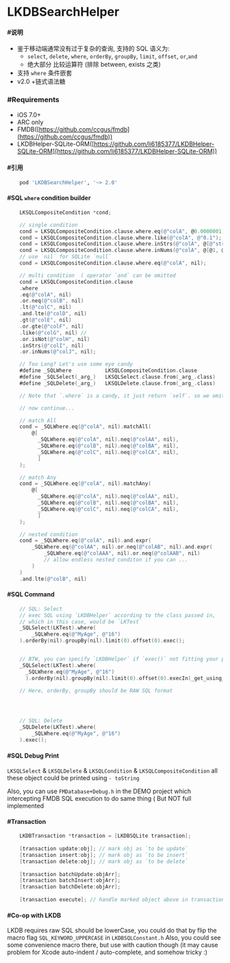# LKDBSearchHelper


#### #说明
* 鉴于移动端通常没有过于复杂的查询, 支持的 SQL 语义为: 
  * `select`, `delete`, `where`, `orderBy`, `groupBy`, `limit`, `offset`, `or`,`and`
  * 绝大部分 比较运算符 (排除 between, exists 之类)
* 支持 `where` 条件嵌套
* v2.0 +链式语法糖


### #Requirements

* iOS 7.0+
* ARC only 
* FMDB([https://github.com/ccgus/fmdb](https://github.com/ccgus/fmdb))
* LKDBHelper-SQLite-ORM([https://github.com/li6185377/LKDBHelper-SQLite-ORM](https://github.com/li6185377/LKDBHelper-SQLite-ORM))


#### #引用

```ruby	 
    pod 'LKDBSearchHelper', '~> 2.0'
```


#### #SQL `where` condition builder


```objective-c
    LKSQLCompositeCondition *cond;

    // single condition
    cond = LKSQLCompositeCondition.clause.where.eq(@"colA", @0.0000001);
    cond = LKSQLCompositeCondition.clause.where.like(@"colA", @"0.1");
    cond = LKSQLCompositeCondition.clause.where.inStrs(@"colA", @[@"str1", @"str2", @"str3"]);
    cond = LKSQLCompositeCondition.clause.where.inNums(@"colA", @[@1, @2, @3]);
    // use `nil` for SQLite `null`
    cond = LKSQLCompositeCondition.clause.where.eq(@"colA", nil);

    // multi condition  ( operator `and` can be omitted 
    cond = LKSQLCompositeCondition.clause
    .where
    .eq(@"colA", nil)
    .or.neq(@"colB", nil)
    .lt(@"colC", nil)
    .and.lte(@"colD", nil)
    .gt(@"colE", nil)
    .or.gte(@"colF", nil)
    .like(@"colG", nil) // 
    .or.isNot(@"colH", nil)
    .inStrs(@"colI", nil)
    .or.inNums(@"colJ", nil);

    // Too Long? Let's use some eye candy
    #define _SQLWhere           LKSQLCompositeCondition.clause
    #define _SQLSelect(_arg_)   LKSQLSelect.clause.from(_arg_.class)
    #define _SQLDelete(_arg_)   LKSQLDelete.clause.from(_arg_.class)

    // Note that `.where` is a candy, it just return `self`. so we omitted it in the macro above to save a method calling

    // now continue...

    // match All
    cond = _SQLWhere.eq(@"colA", nil).matchAll(
        @[
          _SQLWhere.eq(@"colA", nil).neq(@"colAA", nil),
          _SQLWhere.eq(@"colB", nil).neq(@"colBA", nil),
          _SQLWhere.eq(@"colC", nil).neq(@"colCA", nil),
          ]
    );

    // match Any
    cond = _SQLWhere.eq(@"colA", nil).matchAny(
        @[
          _SQLWhere.eq(@"colA", nil).neq(@"colAA", nil),
          _SQLWhere.eq(@"colB", nil).neq(@"colBA", nil),
          _SQLWhere.eq(@"colC", nil).neq(@"colCA", nil),
          ]
    );

    // nested condition
    cond = _SQLWhere.eq(@"colA", nil).and.expr(
        _SQLWhere.eq(@"colAA", nil).or.neq(@"colAB", nil).and.expr(
            _SQLWhere.eq(@"colAAA", nil).or.neq(@"colAAB", nil)
            // allow endless nested conditon if you can ...
        )
    )
    .and.lte(@"colB", nil)
```
     
     
#### #SQL Command

```objective-c
    // SQL: Select
    // exec SQL using `LKDBHelper` according to the class passed in, 
    // which in this case, would be `LKTest` 
    _SQLSelect(LKTest).where(
        _SQLWhere.eq(@"MyAge", @"16")
    ).orderBy(nil).groupBy(nil).limit(0).offset(0).exec();


    // BTW, you can specify `LKDBHelper` if `exec()` not fitting your project scheme
    _SQLSelect(LKTest).where(
      _SQLWhere.eq(@"MyAge", @"16")
      ).orderBy(nil).groupBy(nil).limit(0).offset(0).execIn(_get_using_LKDBHelper_from_somewhere_);

    // Here, orderBy, groupBy should be RAW SQL format




    // SQL: Delete
    _SQLDelete(LKTest).where(
        _SQLWhere.eq(@"MyAge", @"16")
    ).exec();

```


#### #SQL Debug Print

`LKSQLSelect` &
`LKSQLDelete` &
`LKSQLCondition` &
`LKSQLCompositeCondition`  all these object could be printed using `- toString`

Also, you can use `FMDatabase+Debug.h` in the DEMO project which intercepting FMDB SQL execution to do same thing ( But NOT full implemented
    

#### #Transaction
    
```objective-c
    LKDBTransaction *transaction = [LKDBSQLite transaction];
    
    [transaction update:obj]; // mark obj as `to be update`
    [transaction insert:obj]; // mark obj as `to be insert` 
    [transaction delete:obj]; // mark obj as `to be delete` 
    
    [transaction batchUpdate:objArr];
    [transaction batchInsert:objArr];
    [transaction batchDelete:objArr];
    
    [transaction execute]; // handle marked object above in transaction
```
    
#### #Co-op with LKDB

LKDB requires raw SQL should be lowerCase, you could do that by flip the macro flag `SQL_KEYWORD_UPPERCASE` in `LKDBSQLConstant.h`
Also, you could see some convenience macro there, but use with caution though (it may cause problem for Xcode auto-indent / auto-complete, and somehow tricky :)